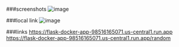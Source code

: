###screenshots
![image](https://github.com/user-attachments/assets/e4eaccfd-6976-4fbc-925b-3caeb1ff2baa)

###local link
![image](https://github.com/user-attachments/assets/88f5ecc5-2204-4f45-99a1-202323d7ca83)

###links
https://flask-docker-app-98516165071.us-central1.run.app
https://flask-docker-app-98516165071.us-central1.run.app/random
